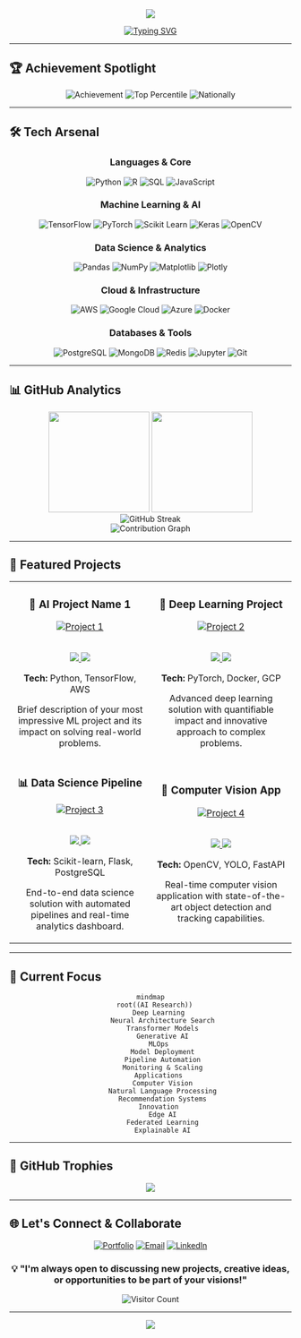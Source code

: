 <div align="center">
  <img src="https://capsule-render.vercel.app/api?type=waving&color=gradient&customColorList=6,11,20,24,33&height=300&section=header&text=Ishwer%20Dutt&fontSize=90&animation=fadeIn&fontAlignY=38&desc=Machine%20Learning%20Engineer%20%7C%20AI%20Enthusiast&descAlignY=51&descAlign=62" />
</div>

<div align="center">
  
  [![Typing SVG](https://readme-typing-svg.herokuapp.com?font=Fira+Code&size=22&duration=3000&pause=1000&color=00D9FF&center=true&vCenter=true&multiline=true&width=800&height=100&lines=Building+intelligent+systems+for+real-world+impact;Exploring+the+frontiers+of+Deep+Learning+%26+AI;Always+learning%2C+always+growing+🚀)](https://git.io/typing-svg)

</div>

---

## 🏆 **Achievement Spotlight**
<div align="center">
  
  ![Achievement](https://img.shields.io/badge/🎯_All_India_Rank-949-FFD700?style=for-the-badge&labelColor=0D1117&color=FFD700)
  ![Top Percentile](https://img.shields.io/badge/📊_Top_Percentile-1.7%25-00FF41?style=for-the-badge&labelColor=0D1117&color=00FF41)
  ![Nationally](https://img.shields.io/badge/🇮🇳_Scope-National-00D9FF?style=for-the-badge&labelColor=0D1117&color=00D9FF)

</div>

---

## 🛠️ **Tech Arsenal**

<div align="center">

### **Languages & Core**
![Python](https://img.shields.io/badge/Python-3776AB?style=for-the-badge&logo=python&logoColor=white)
![R](https://img.shields.io/badge/R-276DC3?style=for-the-badge&logo=r&logoColor=white)
![SQL](https://img.shields.io/badge/SQL-4479A1?style=for-the-badge&logo=postgresql&logoColor=white)
![JavaScript](https://img.shields.io/badge/JavaScript-F7DF1E?style=for-the-badge&logo=javascript&logoColor=black)

### **Machine Learning & AI**
![TensorFlow](https://img.shields.io/badge/TensorFlow-FF6F00?style=for-the-badge&logo=tensorflow&logoColor=white)
![PyTorch](https://img.shields.io/badge/PyTorch-EE4C2C?style=for-the-badge&logo=pytorch&logoColor=white)
![Scikit Learn](https://img.shields.io/badge/scikit_learn-F7931E?style=for-the-badge&logo=scikit-learn&logoColor=white)
![Keras](https://img.shields.io/badge/Keras-D00000?style=for-the-badge&logo=keras&logoColor=white)
![OpenCV](https://img.shields.io/badge/OpenCV-27338e?style=for-the-badge&logo=OpenCV&logoColor=white)

### **Data Science & Analytics**
![Pandas](https://img.shields.io/badge/Pandas-2C2D72?style=for-the-badge&logo=pandas&logoColor=white)
![NumPy](https://img.shields.io/badge/Numpy-777BB4?style=for-the-badge&logo=numpy&logoColor=white)
![Matplotlib](https://img.shields.io/badge/Matplotlib-%23ffffff.svg?style=for-the-badge&logo=Matplotlib&logoColor=black)
![Plotly](https://img.shields.io/badge/Plotly-239120?style=for-the-badge&logo=plotly&logoColor=white)

### **Cloud & Infrastructure**
![AWS](https://img.shields.io/badge/AWS-FF9900?style=for-the-badge&logo=amazon-aws&logoColor=white)
![Google Cloud](https://img.shields.io/badge/Google_Cloud-4285F4?style=for-the-badge&logo=google-cloud&logoColor=white)
![Azure](https://img.shields.io/badge/Microsoft_Azure-0089D0?style=for-the-badge&logo=microsoft-azure&logoColor=white)
![Docker](https://img.shields.io/badge/Docker-2CA5E0?style=for-the-badge&logo=docker&logoColor=white)

### **Databases & Tools**
![PostgreSQL](https://img.shields.io/badge/PostgreSQL-316192?style=for-the-badge&logo=postgresql&logoColor=white)
![MongoDB](https://img.shields.io/badge/MongoDB-4EA94B?style=for-the-badge&logo=mongodb&logoColor=white)
![Redis](https://img.shields.io/badge/Redis-DC382D?style=for-the-badge&logo=redis&logoColor=white)
![Jupyter](https://img.shields.io/badge/Jupyter-F37626.svg?&style=for-the-badge&logo=Jupyter&logoColor=white)
![Git](https://img.shields.io/badge/Git-F05032?style=for-the-badge&logo=git&logoColor=white)

</div>

---

## 📊 **GitHub Analytics**

<div align="center">
  <img height="180em" src="https://github-readme-stats.vercel.app/api?username=ishwerdutt&show_icons=true&theme=github_dark&include_all_commits=true&count_private=true&bg_color=0D1117&title_color=00D9FF&text_color=C9D1D9&icon_color=FFD700&border_color=21262D"/>
  <img height="180em" src="https://github-readme-stats.vercel.app/api/top-langs/?username=ishwerdutt&layout=compact&langs_count=8&theme=github_dark&bg_color=0D1117&title_color=00D9FF&text_color=C9D1D9&border_color=21262D"/>
</div>

<div align="center">
  <img src="https://github-readme-streak-stats.herokuapp.com/?user=ishwerdutt&theme=github-dark-blue&background=0D1117&border=21262D&stroke=00D9FF&ring=FFD700&fire=FF6B35&currStreakLabel=C9D1D9&sideLabels=C9D1D9&currStreakNum=00D9FF&sideNums=FFD700" alt="GitHub Streak"/>
</div>

<div align="center">
  <img src="https://github-readme-activity-graph.vercel.app/graph?username=ishwerdutt&bg_color=0D1117&color=00D9FF&line=FFD700&point=FF6B35&area=true&hide_border=true&area_color=00D9FF" alt="Contribution Graph"/>
</div>

---

## 🚀 **Featured Projects**

<div align="center">

<table>
  <tr>
    <td width="50%">
      <h3 align="center">🤖 AI Project Name 1</h3>
      <div align="center">  
        <a href="PROJECT_LINK" target="_blank">
          <img src="https://via.placeholder.com/400x200/0D1117/00D9FF?text=🤖+ML+Project+1" alt="Project 1"/>
        </a>
        <br>
        <br>
        <p>
          <a href="PROJECT_REPO" target="_blank">
            <img src="https://img.shields.io/badge/Code-0D1117?style=for-the-badge&logo=github&logoColor=00D9FF&borderColor=21262D"/>
          </a>  
          <a href="PROJECT_DEMO" target="_blank">
            <img src="https://img.shields.io/badge/Live-0D1117?style=for-the-badge&logo=vercel&logoColor=00FF41&borderColor=21262D"/>
          </a>
        </p>
        <p><strong>Tech:</strong> Python, TensorFlow, AWS</p>
        <p>Brief description of your most impressive ML project and its impact on solving real-world problems.</p>
      </div>
    </td>
    <td width="50%">
      <h3 align="center">🧠 Deep Learning Project</h3>
      <div align="center">
        <a href="PROJECT_LINK" target="_blank">
          <img src="https://via.placeholder.com/400x200/0D1117/FF6B35?text=🧠+DL+Project+2" alt="Project 2"/>
        </a>
        <br>
        <br>
        <p>
          <a href="PROJECT_REPO" target="_blank">
            <img src="https://img.shields.io/badge/Code-black?style=for-the-badge&logo=github&logoColor=white"/>
          </a>  
          <a href="PROJECT_DEMO" target="_blank">
            <img src="https://img.shields.io/badge/Live-brightgreen?style=for-the-badge&logo=vercel&logoColor=white"/>
          </a>
        </p>
        <p><strong>Tech:</strong> PyTorch, Docker, GCP</p>
        <p>Advanced deep learning solution with quantifiable impact and innovative approach to complex problems.</p>
      </div>
    </td>
  </tr>
  <tr>
    <td width="50%">
      <h3 align="center">📊 Data Science Pipeline</h3>
      <div align="center">
        <a href="PROJECT_LINK" target="_blank">
          <img src="https://via.placeholder.com/400x200/0D1117/00FF41?text=📊+Data+Science" alt="Project 3"/>
        </a>
        <br>
        <br>
        <p>
          <a href="PROJECT_REPO" target="_blank">
            <img src="https://img.shields.io/badge/Code-black?style=for-the-badge&logo=github&logoColor=white"/>
          </a>  
          <a href="PROJECT_DEMO" target="_blank">
            <img src="https://img.shields.io/badge/Live-brightgreen?style=for-the-badge&logo=vercel&logoColor=white"/>
          </a>
        </p>
        <p><strong>Tech:</strong> Scikit-learn, Flask, PostgreSQL</p>
        <p>End-to-end data science solution with automated pipelines and real-time analytics dashboard.</p>
      </div>
    </td>
    <td width="50%">
      <h3 align="center">🎯 Computer Vision App</h3>
      <div align="center">
        <a href="PROJECT_LINK" target="_blank">
          <img src="https://via.placeholder.com/400x200/0D1117/FFD700?text=🎯+Computer+Vision" alt="Project 4"/>
        </a>
        <br>
        <br>
        <p>
          <a href="PROJECT_REPO" target="_blank">
            <img src="https://img.shields.io/badge/Code-black?style=for-the-badge&logo=github&logoColor=white"/>
          </a>  
          <a href="PROJECT_DEMO" target="_blank">
            <img src="https://img.shields.io/badge/Live-brightgreen?style=for-the-badge&logo=vercel&logoColor=white"/>
          </a>
        </p>
        <p><strong>Tech:</strong> OpenCV, YOLO, FastAPI</p>
        <p>Real-time computer vision application with state-of-the-art object detection and tracking capabilities.</p>
      </div>
    </td>
  </tr>
</table>

</div>

---

## 🎯 **Current Focus**

<div align="center">

```mermaid
mindmap
  root((AI Research))
    Deep Learning
      Neural Architecture Search
      Transformer Models
      Generative AI
    MLOps
      Model Deployment
      Pipeline Automation
      Monitoring & Scaling
    Applications
      Computer Vision
      Natural Language Processing
      Recommendation Systems
    Innovation
      Edge AI
      Federated Learning
      Explainable AI
```

</div>

---

## 🌟 **GitHub Trophies**

<div align="center">
  <img src="https://github-profile-trophy.vercel.app/?username=ishwerdutt&theme=discord&no-frame=true&no-bg=true&margin-w=4&row=1&column=7" />
</div>

---

## 🌐 **Let's Connect & Collaborate**

<div align="center">

[![Portfolio](https://img.shields.io/badge/Portfolio-0D1117?style=for-the-badge&logo=google-chrome&logoColor=FF6B35&borderColor=21262D)](https://portifolio-six-khaki-37.vercel.app/)
[![Email](https://img.shields.io/badge/Email-0D1117?style=for-the-badge&logo=gmail&logoColor=FF6B35&borderColor=21262D)](mailto:78320ishu@gmail.com)
[![LinkedIn](https://img.shields.io/badge/LinkedIn-0D1117?style=for-the-badge&logo=linkedin&logoColor=00D9FF&borderColor=21262D)](https://linkedin.com/in/#)

</div>

<div align="center">
  
  ### 💡 "I'm always open to discussing new projects, creative ideas, or opportunities to be part of your visions!"
  
  ![Visitor Count](https://profile-counter.glitch.me/ishwerdutt/count.svg?style=flat-square&color=00D9FF)

</div>

---

<div align="center">
  <img src="https://capsule-render.vercel.app/api?type=waving&color=gradient&customColorList=6,11,20,24,33&height=150&section=footer" />
</div>
